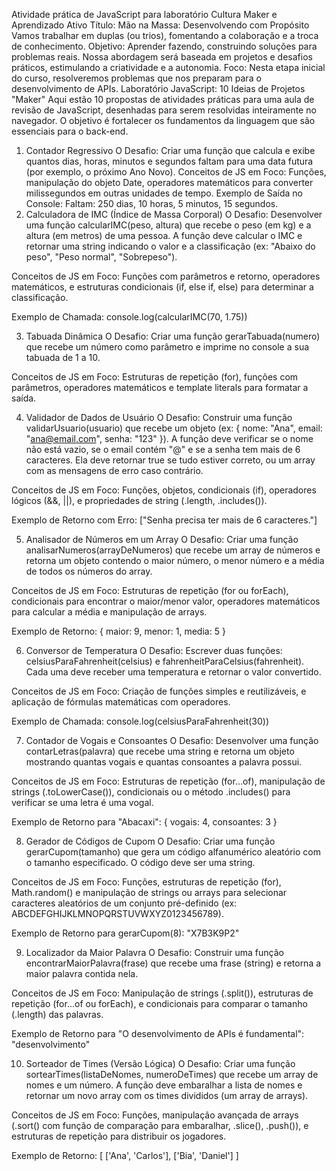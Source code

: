 Atividade prática de JavaScript para laboratório
Cultura Maker e Aprendizado Ativo
Título: Mão na Massa: Desenvolvendo com Propósito
Vamos trabalhar em duplas (ou trios), fomentando a colaboração e a troca de conhecimento.
Objetivo: Aprender fazendo, construindo soluções para problemas reais.
Nossa abordagem será baseada em projetos e desafios práticos, estimulando a criatividade e a autonomia.
Foco: Nesta etapa inicial do curso, resolveremos problemas que nos preparam para o desenvolvimento de APIs.
Laboratório JavaScript: 10 Ideias de Projetos "Maker"
Aqui estão 10 propostas de atividades práticas para uma aula de revisão de JavaScript, desenhadas para serem resolvidas inteiramente no navegador. O objetivo é fortalecer os fundamentos da linguagem que são essenciais para o back-end.

1. Contador Regressivo
O Desafio: Criar uma função que calcula e exibe quantos dias, horas, minutos e segundos faltam para uma data futura (por exemplo, o próximo Ano Novo).
Conceitos de JS em Foco: Funções, manipulação do objeto Date, operadores matemáticos para converter milissegundos em outras unidades de tempo.
Exemplo de Saída no Console: Faltam: 250 dias, 10 horas, 5 minutos, 15 segundos.
2. Calculadora de IMC (Índice de Massa Corporal)
O Desafio: Desenvolver uma função calcularIMC(peso, altura) que recebe o peso (em kg) e a altura (em metros) de uma pessoa. A função deve calcular o IMC e retornar uma string indicando o valor e a classificação (ex: "Abaixo do peso", "Peso normal", "Sobrepeso").

Conceitos de JS em Foco: Funções com parâmetros e retorno, operadores matemáticos, e estruturas condicionais (if, else if, else) para determinar a classificação.

Exemplo de Chamada: console.log(calcularIMC(70, 1.75))

3. Tabuada Dinâmica
O Desafio: Criar uma função gerarTabuada(numero) que recebe um número como parâmetro e imprime no console a sua tabuada de 1 a 10.

Conceitos de JS em Foco: Estruturas de repetição (for), funções com parâmetros, operadores matemáticos e template literals para formatar a saída.

4. Validador de Dados de Usuário
O Desafio: Construir uma função validarUsuario(usuario) que recebe um objeto (ex: { nome: "Ana", email: "ana@email.com", senha: "123" }). A função deve verificar se o nome não está vazio, se o email contém "@" e se a senha tem mais de 6 caracteres. Ela deve retornar true se tudo estiver correto, ou um array com as mensagens de erro caso contrário.

Conceitos de JS em Foco: Funções, objetos, condicionais (if), operadores lógicos (&&, ||), e propriedades de string (.length, .includes()).

Exemplo de Retorno com Erro: ["Senha precisa ter mais de 6 caracteres."]

5. Analisador de Números em um Array
O Desafio: Criar uma função analisarNumeros(arrayDeNumeros) que recebe um array de números e retorna um objeto contendo o maior número, o menor número e a média de todos os números do array.

Conceitos de JS em Foco: Estruturas de repetição (for ou forEach), condicionais para encontrar o maior/menor valor, operadores matemáticos para calcular a média e manipulação de arrays.

Exemplo de Retorno: { maior: 9, menor: 1, media: 5 }

6. Conversor de Temperatura
O Desafio: Escrever duas funções: celsiusParaFahrenheit(celsius) e fahrenheitParaCelsius(fahrenheit). Cada uma deve receber uma temperatura e retornar o valor convertido.

Conceitos de JS em Foco: Criação de funções simples e reutilizáveis, e aplicação de fórmulas matemáticas com operadores.

Exemplo de Chamada: console.log(celsiusParaFahrenheit(30))

7. Contador de Vogais e Consoantes
O Desafio: Desenvolver uma função contarLetras(palavra) que recebe uma string e retorna um objeto mostrando quantas vogais e quantas consoantes a palavra possui.

Conceitos de JS em Foco: Estruturas de repetição (for...of), manipulação de strings (.toLowerCase()), condicionais ou o método .includes() para verificar se uma letra é uma vogal.

Exemplo de Retorno para "Abacaxi": { vogais: 4, consoantes: 3 }

8. Gerador de Códigos de Cupom
O Desafio: Criar uma função gerarCupom(tamanho) que gera um código alfanumérico aleatório com o tamanho especificado. O código deve ser uma string.

Conceitos de JS em Foco: Funções, estruturas de repetição (for), Math.random() e manipulação de strings ou arrays para selecionar caracteres aleatórios de um conjunto pré-definido (ex: ABCDEFGHIJKLMNOPQRSTUVWXYZ0123456789).

Exemplo de Retorno para gerarCupom(8): "X7B3K9P2"

9. Localizador da Maior Palavra
O Desafio: Construir uma função encontrarMaiorPalavra(frase) que recebe uma frase (string) e retorna a maior palavra contida nela.

Conceitos de JS em Foco: Manipulação de strings (.split()), estruturas de repetição (for...of ou forEach), e condicionais para comparar o tamanho (.length) das palavras.

Exemplo de Retorno para "O desenvolvimento de APIs é fundamental": "desenvolvimento"

10. Sorteador de Times (Versão Lógica)
O Desafio: Criar uma função sortearTimes(listaDeNomes, numeroDeTimes) que recebe um array de nomes e um número. A função deve embaralhar a lista de nomes e retornar um novo array com os times divididos (um array de arrays).

Conceitos de JS em Foco: Funções, manipulação avançada de arrays (.sort() com função de comparação para embaralhar, .slice(), .push()), e estruturas de repetição para distribuir os jogadores.

Exemplo de Retorno: [ ['Ana', 'Carlos'], ['Bia', 'Daniel'] ]

